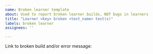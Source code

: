 ```yaml
---
name: Broken learner template
about: Used to report broken learner builds, NOT bugs in learners
title: "Learner <key> broken <test_name> test(s)"
labels: broken learner
assignees: ''

---
```


Link to broken build and/or error message:


